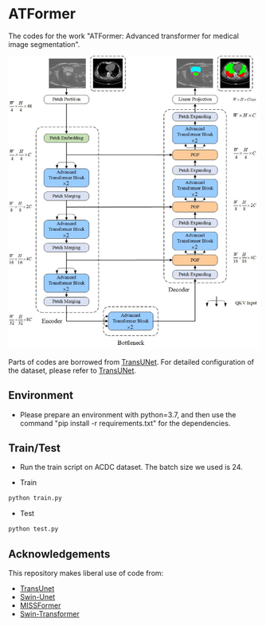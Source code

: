 # ATFormer
The codes for the work "ATFormer: Advanced transformer for medical image segmentation".

![ATFormer](img\Architecture_overview.jpg?raw=true)

Parts of codes are borrowed from [TransUNet](https://github.com/Beckschen/TransUNet). For detailed configuration of the dataset, please refer to [TransUNet](https://github.com/Beckschen/TransUNet).

## Environment

- Please prepare an environment with python=3.7, and then use the command "pip install -r requirements.txt" for the dependencies.

## Train/Test

- Run the train script on ACDC dataset. The batch size we used is 24. 

- Train

```bash
python train.py
```

- Test 

```bash
python test.py
```

## Acknowledgements

This repository makes liberal use of code from:

* [TransUnet](https://github.com/Beckschen/TransUNet)
* [Swin-Unet](https://github.com/HuCaoFighting/Swin-Unet)
* [MISSFormer](https://github.com/ZhifangDeng/MISSFormer)
* [Swin-Transformer](https://github.com/microsoft/Swin-Transformer)

